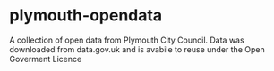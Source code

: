 # plymouth-opendata
A collection of open data from Plymouth City Council. 
Data was downloaded from data.gov.uk and is avabile to reuse under the Open Goverment Licence

